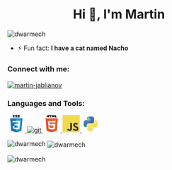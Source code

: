 <h1 align="center">Hi 👋, I'm Martin</h1>
<p align="left"> <img src="https://komarev.com/ghpvc/?username=dwarmech&label=Profile%20views&color=0e75b6&style=flat" alt="dwarmech" /> </p>

- ⚡ Fun fact: **I have a cat named Nacho**

<h3 align="left">Connect with me:</h3>
<p align="left">
<a href="https://linkedin.com/in/martin-jablianov" target="blank"><img align="center" src="https://raw.githubusercontent.com/rahuldkjain/github-profile-readme-generator/master/src/images/icons/Social/linked-in-alt.svg" alt="martin-jablianov" height="30" width="40" /></a>
</p>

<h3 align="left">Languages and Tools:</h3>
<p align="left"> <a href="https://www.w3schools.com/css/" target="_blank" rel="noreferrer"> <img src="https://raw.githubusercontent.com/devicons/devicon/master/icons/css3/css3-original-wordmark.svg" alt="css3" width="40" height="40"/> </a> <a href="https://git-scm.com/" target="_blank" rel="noreferrer"> <img src="https://www.vectorlogo.zone/logos/git-scm/git-scm-icon.svg" alt="git" width="40" height="40"/> </a> <a href="https://www.w3.org/html/" target="_blank" rel="noreferrer"> <img src="https://raw.githubusercontent.com/devicons/devicon/master/icons/html5/html5-original-wordmark.svg" alt="html5" width="40" height="40"/> </a> <a href="https://developer.mozilla.org/en-US/docs/Web/JavaScript" target="_blank" rel="noreferrer"> <img src="https://raw.githubusercontent.com/devicons/devicon/master/icons/javascript/javascript-original.svg" alt="javascript" width="40" height="40"/> </a> <a href="https://www.python.org" target="_blank" rel="noreferrer"> <img src="https://raw.githubusercontent.com/devicons/devicon/master/icons/python/python-original.svg" alt="python" width="40" height="40"/> </a> </p>

<p><img align="left" src="https://github-readme-stats.vercel.app/api/top-langs?username=dwarmech&show_icons=true&locale=en&layout=compact" alt="dwarmech" /></p>

<p>&nbsp;<img align="center" src="https://github-readme-stats.vercel.app/api?username=dwarmech&show_icons=true&locale=en" alt="dwarmech" /></p>

<p><img align="center" src="https://github-readme-streak-stats.herokuapp.com/?user=dwarmech&" alt="dwarmech" /></p>
